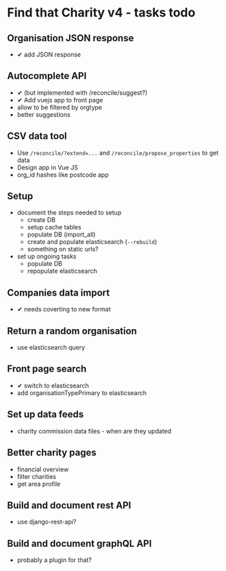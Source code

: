 # Find that Charity v4 - tasks todo

## Organisation JSON response

- ✔ add JSON response

## Autocomplete API

- ✔ (but implemented with /reconcile/suggest?)
- ✔ Add vuejs app to front page
- allow to be filtered by orgtype
- better suggestions

## CSV data tool

- Use `/reconcile/?extend=...` and `/reconcile/propose_properties` to get data
- Design app in Vue JS
- org_id hashes like postcode app

## Setup

- document the steps needed to setup
    - create DB
    - setup cache tables
    - populate DB (import_all)
    - create and populate elasticsearch (`--rebuild`)
    - something on static urls?
- set up ongoing tasks
    - populate DB
    - repopulate elasticsearch

## Companies data import

- ✔ needs coverting to new format

## Return a random organisation

- use elasticsearch query

## Front page search

- ✔ switch to elasticsearch
- add organisationTypePrimary to elasticsearch

## Set up data feeds

- charity commission data files - when are they updated

## Better charity pages

- financial overview
- filter charities
- get area profile

## Build and document rest API

- use django-rest-api?

## Build and document graphQL API

- probably a plugin for that?

